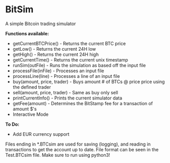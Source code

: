 BitSim
======

A simple Bitcoin trading simulator

<b>Functions available:</b>

* getCurrentBTCPrice() - Returns the current BTC price
* getLow() - Returns the current 24H low
* getHigh() - Returns the current 24H high
* getCurrentTime() - Returns the current unix timestamp
* runSim(outFile) - Runs the simulation as based off the input file
* processFile(inFile) - Processes an input file
* processLine(line) - Processes a line of an input file
* buy(amount, price, trader) - Buys amount # of BTCs @ price price using the defined trader
* sell(amount, price, trader) - Same as buy only sell
* printCurrentInfo() - Prints the current simulator data
* getFee(amount) - Determines the BitStamp fee for a transaction of amount $'s
* Interactive Mode 

<b>To Do:</b>

* Add EUR currency support

Files ending in *.BTCsim are used for saving (logging), and reading in transactions to get the account up to date. File format can be seen in the Test.BTCsim file. Make sure to run using python3!
